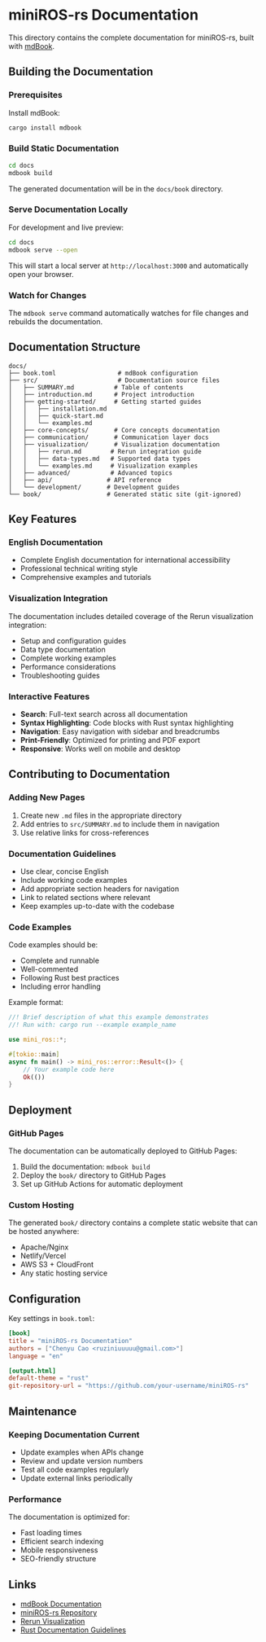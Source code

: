 # miniROS-rs Documentation

This directory contains the complete documentation for miniROS-rs, built with [mdBook](https://rust-lang.github.io/mdBook/).

## Building the Documentation

### Prerequisites

Install mdBook:
```bash
cargo install mdbook
```

### Build Static Documentation

```bash
cd docs
mdbook build
```

The generated documentation will be in the `docs/book` directory.

### Serve Documentation Locally

For development and live preview:
```bash
cd docs
mdbook serve --open
```

This will start a local server at `http://localhost:3000` and automatically open your browser.

### Watch for Changes

The `mdbook serve` command automatically watches for file changes and rebuilds the documentation.

## Documentation Structure

```
docs/
├── book.toml                 # mdBook configuration
├── src/                      # Documentation source files
│   ├── SUMMARY.md           # Table of contents
│   ├── introduction.md      # Project introduction
│   ├── getting-started/     # Getting started guides
│   │   ├── installation.md
│   │   ├── quick-start.md
│   │   └── examples.md
│   ├── core-concepts/       # Core concepts documentation
│   ├── communication/       # Communication layer docs
│   ├── visualization/       # Visualization documentation
│   │   ├── rerun.md        # Rerun integration guide
│   │   ├── data-types.md   # Supported data types
│   │   └── examples.md     # Visualization examples
│   ├── advanced/           # Advanced topics
│   ├── api/               # API reference
│   └── development/       # Development guides
└── book/                  # Generated static site (git-ignored)
```

## Key Features

### English Documentation
- Complete English documentation for international accessibility
- Professional technical writing style
- Comprehensive examples and tutorials

### Visualization Integration
The documentation includes detailed coverage of the Rerun visualization integration:
- Setup and configuration guides
- Data type documentation
- Complete working examples
- Performance considerations
- Troubleshooting guides

### Interactive Features
- **Search**: Full-text search across all documentation
- **Syntax Highlighting**: Code blocks with Rust syntax highlighting
- **Navigation**: Easy navigation with sidebar and breadcrumbs
- **Print-Friendly**: Optimized for printing and PDF export
- **Responsive**: Works well on mobile and desktop

## Contributing to Documentation

### Adding New Pages

1. Create new `.md` files in the appropriate directory
2. Add entries to `src/SUMMARY.md` to include them in navigation
3. Use relative links for cross-references

### Documentation Guidelines

- Use clear, concise English
- Include working code examples
- Add appropriate section headers for navigation
- Link to related sections where relevant
- Keep examples up-to-date with the codebase

### Code Examples

Code examples should be:
- Complete and runnable
- Well-commented
- Following Rust best practices
- Including error handling

Example format:
```rust
//! Brief description of what this example demonstrates
//! Run with: cargo run --example example_name

use mini_ros::*;

#[tokio::main]
async fn main() -> mini_ros::error::Result<()> {
    // Your example code here
    Ok(())
}
```

## Deployment

### GitHub Pages

The documentation can be automatically deployed to GitHub Pages:

1. Build the documentation: `mdbook build`
2. Deploy the `book/` directory to GitHub Pages
3. Set up GitHub Actions for automatic deployment

### Custom Hosting

The generated `book/` directory contains a complete static website that can be hosted anywhere:
- Apache/Nginx
- Netlify/Vercel
- AWS S3 + CloudFront
- Any static hosting service

## Configuration

Key settings in `book.toml`:

```toml
[book]
title = "miniROS-rs Documentation"
authors = ["Chenyu Cao <ruziniuuuuu@gmail.com>"]
language = "en"

[output.html]
default-theme = "rust"
git-repository-url = "https://github.com/your-username/miniROS-rs"
```

## Maintenance

### Keeping Documentation Current

- Update examples when APIs change
- Review and update version numbers
- Test all code examples regularly
- Update external links periodically

### Performance

The documentation is optimized for:
- Fast loading times
- Efficient search indexing
- Mobile responsiveness
- SEO-friendly structure

## Links

- [mdBook Documentation](https://rust-lang.github.io/mdBook/)
- [miniROS-rs Repository](https://github.com/your-username/miniROS-rs)
- [Rerun Visualization](https://rerun.io/docs)
- [Rust Documentation Guidelines](https://doc.rust-lang.org/rustdoc/) 
